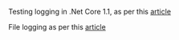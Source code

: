Testing logging in .Net Core 1.1, as per this [article](https://docs.microsoft.com/en-us/aspnet/core/fundamentals/logging)

File logging as per this [article](https://nblumhardt.com/2016/10/aspnet-core-file-logger/)